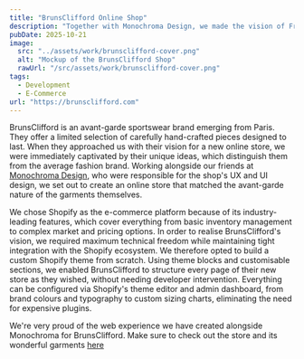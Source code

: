 ```yaml
---
title: "BrunsClifford Online Shop"
description: "Together with Monochroma Design, we made the vision of French avant-garde sportswear brand BrunsClifford for their new online shop come alive."
pubDate: 2025-10-21
image:
  src: "../assets/work/brunsclifford-cover.png"
  alt: "Mockup of the BrunsClifford Shop"
  rawUrl: "/src/assets/work/brunsclifford-cover.png"
tags:
  - Development
  - E-Commerce
url: "https://brunsclifford.com"
---
```


BrunsClifford is an avant-garde sportswear brand emerging from Paris. They offer a limited selection of carefully hand-crafted pieces designed to last. When they approached us with their vision for a new online store, we were immediately captivated by their unique ideas, which distinguish them from the average fashion brand. Working alongside our friends at [Monochroma Design](https://monochroma.design/), who were responsible for the shop's UX and UI design, we set out to create an online store that matched the avant-garde nature of the garments themselves.

We chose Shopify as the e-commerce platform because of its industry-leading features, which cover everything from basic inventory management to complex market and pricing options. In order to realise BrunsClifford's vision, we required maximum technical freedom while maintaining tight integration with the Shopify ecosystem. We therefore opted to build a custom Shopify theme from scratch. Using theme blocks and customisable sections, we enabled BrunsClifford to structure every page of their new store as they wished, without needing developer intervention. Everything can be configured via Shopify's theme editor and admin dashboard, from brand colours and typography to custom sizing charts, eliminating the need for expensive plugins.

We're very proud of the web experience we have created alongside Monochroma for BrunsClifford. Make sure to check out the store and its wonderful garments [here](https://brunsclifford.com)
